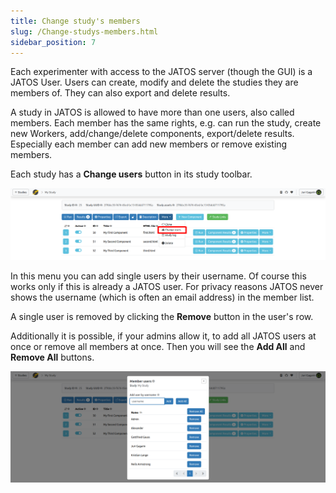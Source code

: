 ```yaml
---
title: Change study's members
slug: /Change-studys-members.html
sidebar_position: 7
---
```


Each experimenter with access to the JATOS server (though the GUI) is a JATOS User. Users can create, modify and delete the studies they are members of. They can also export and delete results.

A study in JATOS is allowed to have more than one users, also called members. Each member has the same rights, e.g. can run the study, create new Workers, add/change/delete components, export/delete results. Especially each member can add new members or remove existing members.

Each study has a **Change users** button in its study toolbar.

![Change study's members button](/img/v39x/change_studys_members_button.png)

In this menu you can add single users by their username. Of course this works only if this is already a JATOS user. For privacy reasons JATOS never shows the username (which is often an email address) in the member list.

A single user is removed by clicking the **Remove** button in the user's row.

Additionally it is possible, if your admins allow it, to add all JATOS users at once or remove all members at once. Then you will see the **Add All** and **Remove All** buttons.

![Change study's members](/img/v39x/change_studys_members.png)

